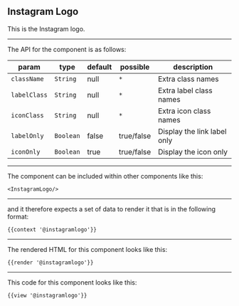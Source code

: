 ## Instagram Logo

This is the Instagram logo.

-----
The API for the component is as follows:

| param         | type          | default       | possible      | description           |
|---            |---            |---            |---            |---                    |
| `className`   | `String`      | null          | `*`           | Extra class names |
| `labelClass`  | `String`      | null          | `*`           | Extra label class names |
| `iconClass`   | `String`      | null          | `*`           | Extra icon class names |
| `labelOnly`   | `Boolean`     | false         | true/false    | Display the link label only |
| `iconOnly`    | `Boolean`     | true          | true/false    | Display the icon only |

-----
The component can be included within other components like this:

```
<InstagramLogo/>
```

-----
and it therefore expects a set of data to render it that is in the following format:

```
{{context '@instagramlogo'}}
```

-----
The rendered HTML for this component looks like this:

```
{{render '@instagramlogo'}}
```

-----
This code for this component looks like this:

```
{{view '@instagramlogo'}}
```
